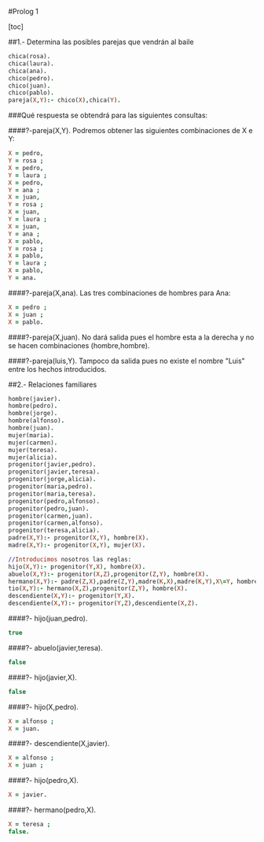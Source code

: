 #Prolog 1

[toc]

##1.- Determina las posibles parejas que vendrán al baile

```Prolog
chica(rosa).
chica(laura).
chica(ana).
chico(pedro).
chico(juan).
chico(pablo).
pareja(X,Y):- chico(X),chica(Y).
```

###Qué respuesta se obtendrá para las siguientes consultas:


####?-pareja(X,Y).
Podremos obtener las siguientes combinaciones de X e Y:
```Prolog
X = pedro,
Y = rosa ;
X = pedro,
Y = laura ;
X = pedro,
Y = ana ;
X = juan,
Y = rosa ;
X = juan,
Y = laura ;
X = juan,
Y = ana ;
X = pablo,
Y = rosa ;
X = pablo,
Y = laura ;
X = pablo,
Y = ana.
```

####?-pareja(X,ana).
Las tres combinaciones de hombres para Ana:
```Prolog
X = pedro ;
X = juan ;
X = pablo.
```
####?-pareja(X,juan).
No dará salida pues el hombre esta a la derecha y no se hacen combinaciones (hombre,hombre).

####?-pareja(luis,Y). 
Tampoco da salida pues no existe el nombre "Luis" entre los hechos introducidos.


##2.- Relaciones familiares
```Prolog
hombre(javier).
hombre(pedro).
hombre(jorge).
hombre(alfonso).
hombre(juan).
mujer(maria).
mujer(carmen).
mujer(teresa).
mujer(alicia).
progenitor(javier,pedro).
progenitor(javier,teresa).
progenitor(jorge,alicia).
progenitor(maria,pedro).
progenitor(maria,teresa).
progenitor(pedro,alfonso).
progenitor(pedro,juan).
progenitor(carmen,juan).
progenitor(carmen,alfonso).
progenitor(teresa,alicia).
padre(X,Y):- progenitor(X,Y), hombre(X).
madre(X,Y):- progenitor(X,Y), mujer(X).

//Introducimos nosotros las reglas:
hijo(X,Y):- progenitor(Y,X), hombre(X).
abuelo(X,Y):- progenitor(X,Z),progenitor(Z,Y), hombre(X).
hermano(X,Y):- padre(Z,X),padre(Z,Y),madre(K,X),madre(K,Y),X\=Y, hombre(X).
tio(X,Y):- hermano(X,Z),progenitor(Z,Y), hombre(X).
descendiente(X,Y):- progenitor(Y,X).
descendiente(X,Y):- progenitor(Y,Z),descendiente(X,Z).
```

####?- hijo(juan,pedro).
```Prolog
true
```
####?- abuelo(javier,teresa).
```Prolog
false
```
####?- hijo(javier,X).
```Prolog
false
```
####?- hijo(X,pedro).
```Prolog
X = alfonso ;
X = juan.

```
####?- descendiente(X,javier).
```Prolog
X = alfonso ;
X = juan ;
```
####?- hijo(pedro,X).
```Prolog
X = javier.
```
####?- hermano(pedro,X).
```Prolog
X = teresa ;
false.
```